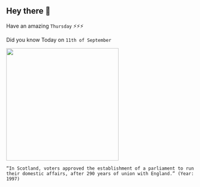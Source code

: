 ## Hey there 👋
Have an amazing `Thursday` ⚡⚡⚡

Did you know Today on `11th of September`
 
 [<img src="https://cdn.britannica.com/q:60/05/200005-050-517EA189/Flags-England-Scotland-United-Kingdom-of-Great.jpg" width="300" />](https://en.wikipedia.org/wiki/Acts_of_Union_1707) 
 ```
“In Scotland, voters approved the establishment of a parliament to run their domestic affairs, after 290 years of union with England.” (Year: 1997)
```
